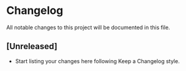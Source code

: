 # Changelog

All notable changes to this project will be documented in this file.

<!-- AUTODOC:BEGIN main -->
## [Unreleased]
- Start listing your changes here following Keep a Changelog style.
<!-- AUTODOC:END main -->

